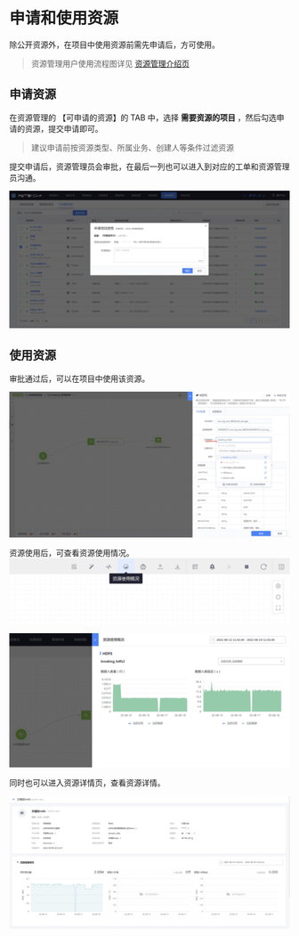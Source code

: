 # 申请和使用资源

除公开资源外，在项目中使用资源前需先申请后，方可使用。

> 资源管理用户使用流程图详见 [资源管理介绍页](./readme.md)

## 申请资源
在资源管理的 【可申请的资源】的 TAB 中，选择 **需要资源的项目** ，然后勾选申请的资源，提交申请即可。

> 建议申请前按资源类型、所属业务、创建人等条件过滤资源

提交申请后，资源管理员会审批，在最后一列也可以进入到对应的工单和资源管理员沟通。

![](media/16608805493858.jpg)


## 使用资源
审批通过后，可以在项目中使用该资源。

![](media/16608806358234.jpg)

资源使用后，可查看资源使用情况。
![](media/16608807245309.jpg)

![](media/16608807442690.jpg)

同时也可以进入资源详情页，查看资源详情。

![](media/16608819442213.jpg)
